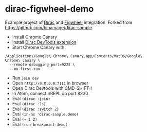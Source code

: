 # dirac-figwheel-demo

Example project of [Dirac](https://github.com/binaryage/dirac) and [Figwheel](https://github.com/bhauman/lein-figwheel) integration. Forked from https://github.com/binaryage/dirac-sample.

* Install Chrome Canary
* Install [Dirac DevTools extension](https://chrome.google.com/webstore/detail/dirac-devtools/kbkdngfljkchidcjpnfcgcokkbhlkogi)
* Start Chrome Canary with:
```
/Applications/Google\ Chrome\ Canary.app/Contents/MacOS/Google\ Chrome\ Canary \
  --remote-debugging-port=9222 \
  --no-first-run
```
* Run `lein dev`
* Open `http://0.0.0.0:7111` in browser
* Open Dirac Devtools with CMD-SHIFT-I
* In Atom, connect nREPL on port 8230
* Eval `(dirac :join)`
* Eval `(dirac :ls)`
* Eval `(dirac :switch 2)`
* Eval `(in-ns 'dirac-sample.demo)`
* Eval `(+ 1 2)`
* Eval `(run-breakpoint-demo)`
